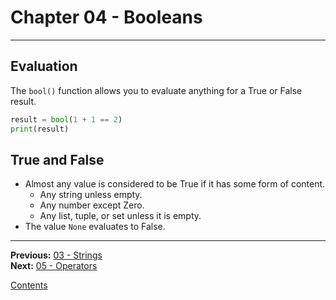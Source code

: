 # Chapter 04 - Booleans

---

## Evaluation
The `bool()` function allows you to evaluate anything for a True or False result.

```python
result = bool(1 + 1 == 2)
print(result)
```

## True and False
* Almost any value is considered to be True if it has some form of content.
	* Any string unless empty.
	* Any number except Zero.
	* Any list, tuple, or set unless it is empty.
* The value `None` evaluates to False.

---

**Previous:** [03 - Strings](./03-strings.md)  
**Next:** [05 - Operators](./05-operators.md)

[Contents](./readme.md)